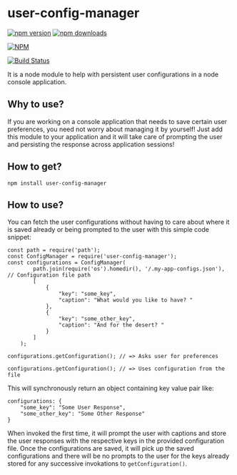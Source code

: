 # user-config-manager

[![npm version](https://badge.fury.io/js/user-config-manager.svg)](https://badge.fury.io/js/user-config-manager)
[![npm downloads](https://img.shields.io/npm/dt/user-config-manager.svg)](https://www.npmjs.com/package/user-config-manager)

[![NPM](https://nodei.co/npm/user-config-manager.png?downloads=true&downloadRank=true&stars=true)](https://nodei.co/npm/user-config-manager/)

[![Build Status](https://travis-ci.org/tfKamran/user-config-manager.svg?branch=master)](https://travis-ci.org/tfKamran/user-config-manager)

It is a node module to help with persistent user configurations in a node console application.

## Why to use?

If you are working on a console application that needs to save certain user preferences, you need not worry about managing it by yourself! Just add this module to your application and it will take care of prompting the user and persisting the response across application sessions!

## How to get?

    npm install user-config-manager

## How to use?

You can fetch the user configurations without having to care about where it is saved already or being prompted to the user with this simple code snippet:

    const path = require('path');
    const ConfigManager = require('user-config-manager');
    const configurations = ConfigManager(
            path.join(require('os').homedir(), '/.my-app-configs.json'), // Configuration file path
            [
                {
                    "key": "some_key",
                    "caption": "What would you like to have? "
                },
                {
                    "key": "some_other_key",
                    "caption": "And for the desert? "
                }
            ]
        );

    configurations.getConfiguration(); // => Asks user for preferences

    configurations.getConfiguration(); // => Uses configuration from the file

This will synchronously return an object containing key value pair like:

    configurations: {
        "some_key": "Some User Response",
        "some_other_key": "Some Other Response"
    }

When invoked the first time, it will prompt the user with captions and store the user responses with the respective keys in the provided configuration file. Once the configurations are saved, it will pick up the saved configurations and there will be no prompts to the user for the keys already stored for any successive invokations to `getConfiguration()`.
